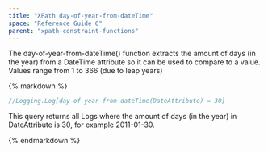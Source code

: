 ```yaml
---
title: "XPath day-of-year-from-dateTime"
space: "Reference Guide 6"
parent: "xpath-constraint-functions"
---
```



The day-of-year-from-dateTime() function extracts the amount of days (in the year) from a DateTime attribute so it can be used to compare to a value. Values range from 1 to 366 (due to leap years)

<div class="alert alert-info">{% markdown %}

```java
//Logging.Log[day-of-year-from-dateTime(DateAttribute) = 30]
```

This query returns all Logs where the amount of days (in the year) in DateAttribute is 30, for example 2011-01-30.

{% endmarkdown %}</div>
